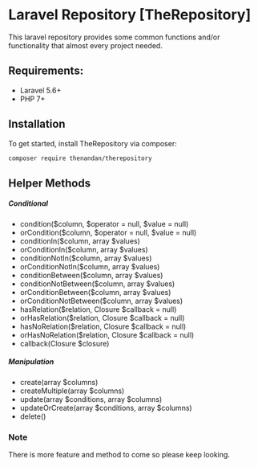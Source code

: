 # Laravel Repository [TheRepository]
This laravel repository provides some common functions and/or functionality that almost every project needed.

## Requirements:
- Laravel 5.6+
- PHP 7+

## Installation
To get started, install TheRepository via composer:
```bash
composer require thenandan/therepository
```

## Helper Methods
##### Conditional
- condition($column, $operator = null, $value = null)
- orCondition($column, $operator = null, $value = null)
- conditionIn($column, array $values)
- orConditionIn($column, array $values)
- conditionNotIn($column, array $values)
- orConditionNotIn($column, array $values)
- conditionBetween($column, array $values)
- conditionNotBetween($column, array $values)
- orConditionBetween($column, array $values)
- orConditionNotBetween($column, array $values)
- hasRelation($relation, Closure $callback = null)
- orHasRelation($relation, Closure $callback = null)
- hasNoRelation($relation, Closure $callback = null)
- orHasNoRelation($relation, Closure $callback = null)
- callback(Closure $closure)

##### Manipulation
- create(array $columns)
- createMultiple(array $columns)
- update(array $conditions, array $columns)
- updateOrCreate(array $conditions, array $columns)
- delete()

### Note
There is more feature and method to come so please keep looking.
